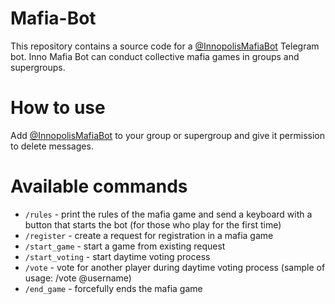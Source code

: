 # Mafia-Bot
This repository contains a source code for a [@InnopolisMafiaBot](https://t.me/InnopolisMafiaBot) Telegram bot.
Inno Mafia Bot can conduct collective mafia games in groups and supergroups.


# How to use
Add [@InnopolisMafiaBot](https://t.me/InnopolisMafiaBot) to your group or supergroup and give it permission to delete messages. 


# Available commands
* ```/rules``` - print the rules of the mafia game and send a keyboard with a button that starts the bot (for those who play for the first time)
* ```/register``` - create a request for registration in a mafia game
* ```/start_game``` - start a game from existing request
* ```/start_voting``` - start daytime voting process
* ```/vote``` - vote for another player during daytime voting process (sample of usage: /vote @username)
* ```/end_game``` - forcefully ends the mafia game
